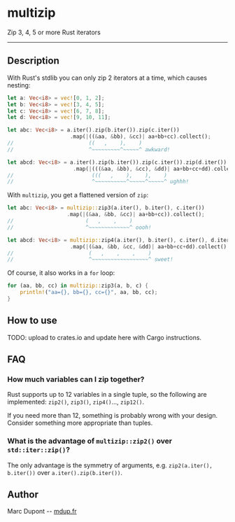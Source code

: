 # multizip
Zip 3, 4, 5 or more Rust iterators

----

## Description

With Rust's stdlib you can only zip 2 iterators at a time, which causes nesting:
```rust
let a: Vec<i8> = vec![0, 1, 2];
let b: Vec<i8> = vec![3, 4, 5];
let c: Vec<i8> = vec![6, 7, 8];
let d: Vec<i8> = vec![9, 10, 11];

let abc: Vec<i8> = a.iter().zip(b.iter()).zip(c.iter())
                    .map(|((&aa, &bb), &cc)| aa+bb+cc).collect();
//                        ((   ,    ),    )
//                        ^~~~~~~~~~^~~~~~^ awkward!

let abcd: Vec<i8> = a.iter().zip(b.iter()).zip(c.iter()).zip(d.iter())
                     .map(|(((&aa, &bb), &cc), &dd)| aa+bb+cc+dd).collect();
//                         (((   ,    ),    ),    )
//                         ^~~~~~~~~~~^~~~~~^~~~~~^ ughhh!
```

With `multizip`, you get a flattened version of `zip`:
```rust
let abc: Vec<i8> = multizip::zip3(a.iter(), b.iter(), c.iter())
                   .map(|(&aa, &bb, &cc)| aa+bb+cc)).collect();
//                       (   ,    ,    )
//                       ^~~~~~~~~~~~~~^ oooh!

let abcd: Vec<i8> = multizip::zip4(a.iter(), b.iter(), c.iter(), d.iter())
                    .map(|(&aa, &bb, &cc, &dd)| aa+bb+cc+dd).collect();
//                        (   ,    ,    ,    )
//                        ^~~~~~~~~~~~~~~~~~~^ sweet!
```

Of course, it also works in a `for` loop:
```rust
for (aa, bb, cc) in multizip::zip3(a, b, c) {
    println!("aa={}, bb={}, cc={}", aa, bb, cc);
}
```

## How to use
TODO: upload to crates.io and update here with Cargo instructions.

## FAQ
### How much variables can I zip together?
Rust supports up to 12 variables in a single tuple, so the following are
implemented: `zip2()`, `zip3()`, `zip4()`..., `zip12()`.

If you need more than 12, something is probably wrong with your design. Consider
something more appropriate than tuples.

### What is the advantage of `multizip::zip2()` over `std::iter::zip()`?
The only advantage is the symmetry of arguments, e.g. `zip2(a.iter(),
b.iter())` over `a.iter().zip(b.iter())`.

## Author
Marc Dupont -- [mdup.fr](http://mdup.fr)
